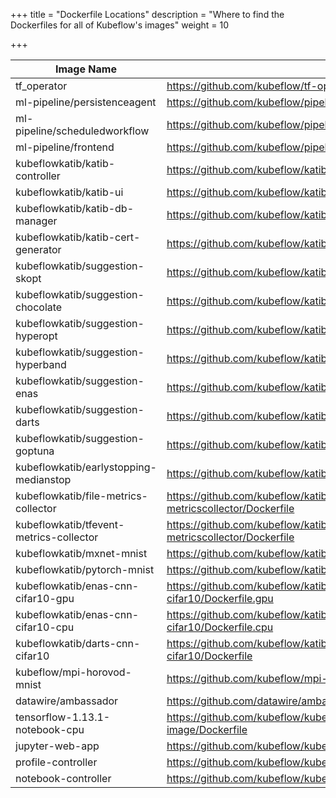 +++
title = "Dockerfile Locations"
description = "Where to find the Dockerfiles for all of Kubeflow's images"
weight = 10
                    
+++

| Image Name        | Dockerfile Location |
| ------------- |---------------|
| tf_operator      | <https://github.com/kubeflow/tf-operator/tree/master/build/images/tf_operator> |
| ml-pipeline/persistenceagent      | <https://github.com/kubeflow/pipelines/tree/master/backend> |
| ml-pipeline/scheduledworkflow | <https://github.com/kubeflow/pipelines/tree/master/backend> |
| ml-pipeline/frontend | <https://github.com/kubeflow/pipelines/blob/master/frontend/Dockerfile> |
| kubeflowkatib/katib-controller    | <https://github.com/kubeflow/katib/tree/master/cmd/katib-controller/v1beta1/Dockerfile> |
| kubeflowkatib/katib-ui    | <https://github.com/kubeflow/katib/tree/master/cmd/ui/v1beta1/Dockerfile> |
| kubeflowkatib/katib-db-manager |     <https://github.com/kubeflow/katib/tree/master/cmd/db-manager/v1beta1/Dockerfile> |
| kubeflowkatib/katib-cert-generator |     <https://github.com/kubeflow/katib/blob/master/cmd/cert-generator/v1beta1/Dockerfile> |
| kubeflowkatib/suggestion-skopt | <https://github.com/kubeflow/katib/blob/master/cmd/suggestion/skopt/v1beta1/Dockerfile> |
| kubeflowkatib/suggestion-chocolate |    <https://github.com/kubeflow/katib/blob/master/cmd/suggestion/chocolate/v1beta1/Dockerfile> |
| kubeflowkatib/suggestion-hyperopt |    <https://github.com/kubeflow/katib/blob/master/cmd/suggestion/hyperopt/v1beta1/Dockerfile> |
| kubeflowkatib/suggestion-hyperband |     <https://github.com/kubeflow/katib/blob/master/cmd/suggestion/hyperband/v1beta1/Dockerfile> |
| kubeflowkatib/suggestion-enas |    <https://github.com/kubeflow/katib/blob/master/cmd/suggestion/nas/enas/v1beta1/Dockerfile> |
| kubeflowkatib/suggestion-darts |    <https://github.com/kubeflow/katib/blob/master/cmd/suggestion/nas/darts/v1beta1/Dockerfile> |
| kubeflowkatib/suggestion-goptuna |    <https://github.com/kubeflow/katib/blob/master/cmd/suggestion/goptuna/v1beta1/Dockerfile> |
| kubeflowkatib/earlystopping-medianstop |    <https://github.com/kubeflow/katib/blob/master/cmd/earlystopping/medianstop/v1beta1/Dockerfile> |
| kubeflowkatib/file-metrics-collector |    <https://github.com/kubeflow/katib/blob/master/cmd/metricscollector/v1beta1/file-metricscollector/Dockerfile> |
| kubeflowkatib/tfevent-metrics-collector |    <https://github.com/kubeflow/katib/blob/master/cmd/metricscollector/v1beta1/tfevent-metricscollector/Dockerfile> |
| kubeflowkatib/mxnet-mnist |    <https://github.com/kubeflow/katib/blob/master/examples/v1beta1/mxnet-mnist/Dockerfile> |
| kubeflowkatib/pytorch-mnist |    <https://github.com/kubeflow/katib/blob/master/examples/v1beta1/pytorch-mnist/Dockerfile> |
| kubeflowkatib/enas-cnn-cifar10-gpu |    <https://github.com/kubeflow/katib/blob/master/examples/v1beta1/nas/enas-cnn-cifar10/Dockerfile.gpu> |
| kubeflowkatib/enas-cnn-cifar10-cpu |    <https://github.com/kubeflow/katib/blob/master/examples/v1beta1/nas/enas-cnn-cifar10/Dockerfile.cpu> |
| kubeflowkatib/darts-cnn-cifar10 |    <https://github.com/kubeflow/katib/blob/master/examples/v1beta1/nas/darts-cnn-cifar10/Dockerfile> |
| kubeflow/mpi-horovod-mnist |    <https://github.com/kubeflow/mpi-operator/blob/master/examples/horovod/Dockerfile.cpu> |
| datawire/ambassador    | <https://github.com/datawire/ambassador/blob/master/builder/Dockerfile> |
| tensorflow-1.13.1-notebook-cpu |    <https://github.com/kubeflow/kubeflow/blob/master/components/tensorflow-notebook-image/Dockerfile> |
| jupyter-web-app |    <https://github.com/kubeflow/kubeflow/blob/master/components/jupyter-web-app/Dockerfile> |
| profile-controller    | <https://github.com/kubeflow/kubeflow/tree/master/components/profile-controller> |
| notebook-controller |    <https://github.com/kubeflow/kubeflow/tree/master/components/notebook-controller> |
